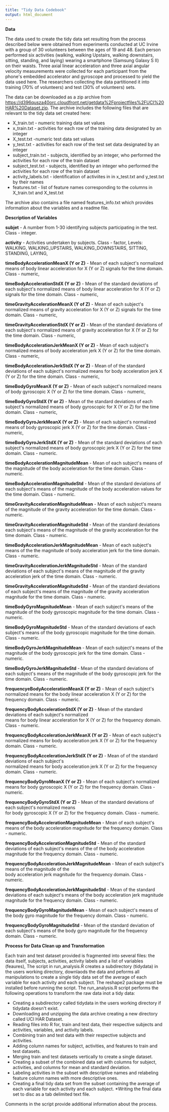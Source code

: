 ```yaml
---
title: "Tidy Data Codebook"
output: html_document
--- 
```

**Data**

The data used to create the tidy data set resulting from the process described below were obtained from experiments conducted at UC Irvine with a group of 30 volunteers between the ages of 19 and 48.  Each person performed six activities (walking, walking Upstairs, walking downstairs, sitting, standing, and laying) wearing a smartphone (Samsung Galaxy S II) on their waists.  Three axial linear acceleration and three axial angular velocity measurements were collected for each participant from the phone's embedded accelerator and gyroscope and processed to yield the data used here.   The researchers collecting the data partitioned it into training (70% of volunteers) and test (30% of volunteers) sets.

The data can be downloaded as a zip archive from https://d396qusza40orc.cloudfront.net/getdata%2Fprojectfiles%2FUCI%20HAR%20Dataset.zip.  The archive includes the following files that are relevant to the tidy data set created here:

* X_train.txt - numeric training data set values
* x_train.txt - activities for each row of the training data designated by an integer
* X_test.txt -numeric test data set values
* y_test.txt - activities for each row of the test set data designated by an integer
* subject_train.txt - subjects, identified by an integer, who performed the activities for each row of the train dataset
* subject_test.txt - subjects, identified by an integer who performed the activities for each row of the train dataset
* activity_labels.txt - identification of activiites in in x_test.txt and y_test.txt by their names
* features.txt - list of feature names corresponding to the columns in X_train.txt and X_test.txt

The archive also contains a file named features_info.txt which provides information about the variables and a readme file.

**Description of Variables**

**subjet** - A number from 1-30 identifying subjects participating in the test. Class - integer.
          
**activity** - Activities undertaken by subjects. Class - factor, Levels: WALKING, WALKING_UPSTAIRS, WALKING_DOWNSTAIRS, SITTING, STANDING, LAYING,
                           
**timeBodyAccelerationMeanX (Y or Z)** - Mean of each subject's normalized means of  body linear acceleration for X (Y or Z) signals for the time domain. Class - numeric,
                                     
**timeBodyAccelerationStdX (Y or Z)** - Mean of the  standard deviations of each subject's normalized  means of body linear acceleration for X (Y or Z) signals for the time domain. Class - numeric,
                                     
**timeGravityAccelerationMeanX (Y of Z)** - Mean of each subject's normalized means of  gravity acceleration for X (Y or Z) signals for the time domain. Class - numeric,
                                        
**timeGravityAccelerationStdX (Y or Z)** - Mean of the standard deviations of each subject's normalized means of  gravity acceleration for X (Y or Z) for the time domain. Class - numeric,
                                       
**timeBodyAccelerationJerkMeanX (Y or Z)**  - Mean of each subject's normalized means of body acceleration jerk X (Y or Z) for the time domain. Class - numeric,
                                          
**timeBodyAccelerationJerkStdX (Y or Z)**  - Mean of of the standard deviations of each subject's normalized means for body acceleration jerk X (Y or Z) for the time domain. Class - numeric,
                                         
**timeBodyGyroMeanX (Y or Z)** - Mean of each subject's normalized means of body gyroscopic X (Y or Z)  for the time domain. Class - numeric,
                             
**timeBodyGyroStdX (Y or Z)** - Mean of the standard deviations of each subject's normalized means of  body gyroscopic for X (Y or Z) for the time domain. Class - numeric,
                            
**timeBodyGyroJerkMeanX (Y or Z)** - Mean of each subject's normalized means of body gyroscopic jerk X (Y or Z) for the time domain. Class - numeric,
                                 
**timeBodyGyroJerkStdX (Y or Z)** - Mean of the standard deviations of each subject's normalized means of body gyroscopic jerk X (Y or Z) for the time domain. Class - numeric.
                                
**timeBodyAccelerationMagnitudeMean** - Mean of each subject's means of the magnitude of the 
body acceleration for the time domain. Class - numeric.
                                     
**timeBodyAccelerationMagnitudeStd** - Mean of the standard deviations of each subject's means of the magnitude of the body acceleration values for the time domain. Class - numeric.

**timeGravityAccelerationMagnitudeMean** - Mean of each subject's means of the magnitude of the gravity acceleration for the time domain.  Class - numeric.

**timeGravityAccelerationMagnitudeStd** - Mean of the standard deviations each subject's means of the magnitude of the gravity acceleration for the time domain.  Class - numeric.

**timeBodyAccelerationJerkMagnitudeMean** - Mean of each subject's means of the the magnitude of body acceleration jerk for the time domain. Class - numeric.
                                   
**timeGravityAccelerationJerkMagnitudeStd** - Mean of the standard deviations of each subject's means of the magnitude of the gravity acceleration jerk of the time domain. Class - numeric.
                                       
**timeGravityAccelerationMagnitudeStd** - Mean of the standard deviations of each subject's means of the 
magnitude of the gravity acceleration magnitude for the time domain. Class - numeric.
                                   
**timeBodyGyroMagnitudeMean** - Mean of each subject's means of the magnitude of the body gyroscopic magnitude for the time domain. Class - numeric.

**timeBodyGyroMagnitudeStd** - Mean of the standard deviations of each subject's means of the body gyroscopic magnitude for the time domain. Class - numeric.

**timeBodyGyroJerkMagnitudeMean** - Mean of each subject's means of the magnitude of the body gyroscopic jerk for the time domain. Class - numeric.
                           
**timeBodyGyroJerkMagnitudeStd** - Mean of the standard deviations of each subject's means of the magnitude of the body gyroscopic jerk for the time domain. Class - numeric.
                               
**frequencyeBodyAccelerationMeanX (Y or Z)** - Mean of each subject's normalized means for the body linear acceleration X (Y or Z) for the frequency domain. Class - numeric.
                                     
**frequencyBodyAccelerationStdX (Y or Z)** - Mean of the standard deviations of each subject's normalized  
means for body linear acceleration for X (Y or Z) for the frequency domain. Class - numeric.
                                                                        
**frequencyBodyAccelerationJerkMeanX (Y or Z)**  - Mean of each subject's normalized means for body acceleration jerk X  (Y or Z) for the frequency domain. Class - numeric.
                                          
**frequencyBodyAccelerationJerkStdX (Y or Z)**  - Mean of of the standard deviations of each subject's   
normalized means for body acceleration jerk X (Y or Z) for the frequency domain. Class - numeric.
                                         
**frequencyBodyGyroMeanX (Y or Z)** - Mean of each subject's normalized means for body gyroscopic X (Y or Z) for the frequency domain. Class - numeric.
                             
**frequencyBodyGyroStdX (Y or Z)** - Mean of the standard deviations of each subject's normalized means  
for body gyroscopic X (Y or Z) for the frequency domain. Class - numeric.
                                
**frequencyBodyAccelerationMagnitudeMean** - Mean of each subject's means of the body acceleration magnitude for the frequency domain. Class - numeric.
                                         
**frequencyBodyAccelerationMagnitudeStd** - Mean of the standard deviations of each subject's means of the 
of the body acceleration magnitude for the frequency domain. Class - numeric.
                                                                                                             
**frequencyBodyAccelerationJerkMagnitudeMean**  - Mean of each subject's means of the magnitude of the  
body acceleration jerk magnitude for the frequency domain. Class - numeric.
                                              
**frequencyBodyAccelerationJerkMagnitudeStd** - Mean of the standard deviations of each subject's means of the body acceleration jerk magnitude magnitude for the frequency domain. Class - numeric.
                                       
**frequencyBodyGyroMagnitudeMean** - Mean of each subject's means of the body gyro magnitude for the frequency domain. Class - numeric.
                            
**frequencyBodyGyroMagnitudeStd** - Mean of the standard deviation of each subject's means of the body gyro magnitude for the frequency domain. Class - numeric.

**Process for Data Clean up and Transformation**

Each train and test dataset provided is fragmented into several files: the data itself, subjects, activities, activity labels and a list of variables (feaures),  The script in run_analysis.R creates a subdirectory (tidydata) in the users working directory, downlaods the data and peforms all manipulations to create a single tidy data set of the average of each variable for each activity and each subject.  The reshape2 package must be installed before running the script.  The run_analysis.R script performs the following operations to transform the raw data inot a tidy data:

* Creating a subdirectory called tidydata in the users working directory if tidydata doesn't exist.
* Downloading and unzipping the data archive creating a new directory called UCI HAR Dataset.
* Reading files into R for, train and test data, their respective subjects and activities, variables, and activity labels.
* Combining train and test data with their respective subjects and activities.
* Adding column names for subject, activities, and features to train and test datasets.
* Merging train and test datasets vertically to create a single dataset.
* Creating a subset of the combined data set with columns for subject, activities, and columns for mean and standard deviation.
* Labeling activities in the subset with descriptive names and relabeling feature column names with more descriptive ones.
* Creating a final tidy data set from the subset containing the average of each variable for each activity and each subject.
*Writing the final data set to disc as a tab delimited text file.

 Comments in the script provide additional information about the process.